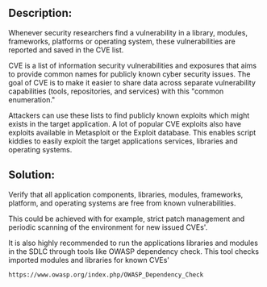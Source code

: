 ## Description:

Whenever security researchers find a vulnerability in a library, modules, frameworks, platforms or 
operating system, these vulnerabilities are reported and saved in the CVE list. 

CVE is a list of information security vulnerabilities and exposures that aims to provide 
common names for  publicly known cyber security issues. The goal of CVE is to make it easier 
to share data  across separate vulnerability capabilities (tools, repositories, and services) 
with this "common enumeration."

Attackers can use these lists to find publicly known exploits which might exists in the target application. 
A lot of popular CVE exploits also have exploits available in Metasploit
or the Exploit database. This enables script kiddies to easily exploit the target applications
services, libraries and operating systems.

## Solution:

Verify that all application components, libraries, modules,
frameworks, platform, and operating systems are free from known vulnerabilities.

This could be achieved with for example, strict patch management and periodic scanning of
the environment for new issued CVEs'. 

It is also highly recommended to run the applications libraries and modules in the SDLC 
through tools like OWASP dependency check. This tool checks imported modules and libraries
for known CVEs'

    https://www.owasp.org/index.php/OWASP_Dependency_Check
